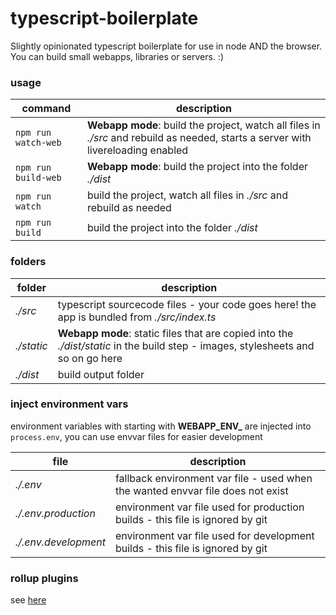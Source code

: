 # typescript-boilerplate

Slightly opinionated typescript boilerplate for use in node AND the browser.  
You can build small webapps, libraries or servers. :)

### usage

command | description
--- | ---
`npm run watch-web` | **Webapp mode**: build the project, watch all files in *./src* and rebuild as needed, starts a server with livereloading enabled
`npm run build-web` | **Webapp mode**: build the project into the folder *./dist*
`npm run watch` | build the project, watch all files in *./src* and rebuild as needed
`npm run build` | build the project into the folder *./dist*

### folders

folder | description
--- | ---
*./src* | typescript sourcecode files - your code goes here! the app is bundled from *./src/index.ts*
*./static* | **Webapp mode**: static files that are copied into the *./dist/static* in the build step - images, stylesheets and so on go here
*./dist* | build output folder

### inject environment vars

environment variables with starting with **WEBAPP_ENV_** are injected into `process.env`, you can use envvar files for easier development

file | description
--- | ---
*./.env* | fallback environment var file - used when the wanted envvar file does not exist
*./.env.production* | environment var file used for production builds - this file is ignored by git
*./.env.development* | environment var file used for development builds - this file is ignored by git

### rollup plugins

see [here](https://github.com/rollup/rollup/wiki/Plugins)
